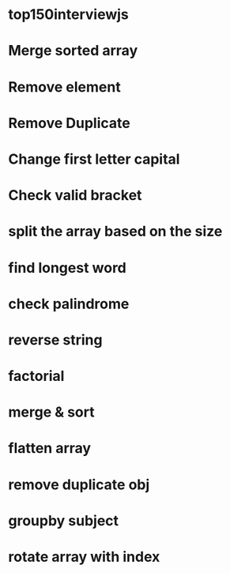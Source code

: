 # top150interviewjs
# Merge sorted array
# Remove element
# Remove Duplicate
# Change first letter capital
# Check valid bracket
# split the array based on the size
# find longest word
# check palindrome
# reverse string
# factorial
# merge & sort
# flatten array
# remove duplicate obj
# groupby subject
# rotate array with index